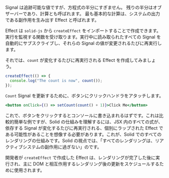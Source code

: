 Signal は追跡可能な値ですが、方程式の半分にすぎません。 残りの半分はオブザーバーであり、計算とも呼ばれます。 最も基本的な計算は、システムの出力である副作用を生み出す Effect と呼ばれます。

Effect は `solid-js` から `createEffect` をインポートすることで作成できます。実行を監視する関数を受け取ります。実行中に読み取られたすべての Signal を自動的にサブスクライブし、それらの Signal の値が変更されるたびに再実行します。


それでは、`count` が変化するたびに再実行される Effect を作成してみましょう。

```jsx
createEffect(() => {
  console.log("The count is now", count());
});
```

`Count` Signal を更新するために、ボタンにクリックハンドラをアタッチします。

```jsx
<button onClick={() => setCount(count() + 1)}>Click Me</button>
```

これで、ボタンをクリックするとコンソールに書き込まれるはずです。これは比較的簡単な例ですが、Solid の仕組みを理解するには、JSX 内のすべての式が、依存する Signal が変化するたびに再実行される、個別にラップされた Effect である可能性があることを想像する必要があります。これが、Solid でのすべてのレンダリングの仕組みです。Solid の視点では、「すべてのレンダリングは、リアクティブシステムの副作用に過ぎない」のです。

開発者が `createEffect` で作成した Effect は、レンダリングが完了した後に実行され、主に DOM と相互作用するレンダリング後の更新をスケジュールするために使用されます。
